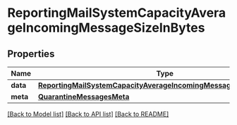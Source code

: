 # ReportingMailSystemCapacityAverageIncomingMessageSizeInBytes

## Properties
Name | Type | Description | Notes
------------ | ------------- | ------------- | -------------
**data** | [**ReportingMailSystemCapacityAverageIncomingMessageSizeInBytesData**](ReportingMailSystemCapacityAverageIncomingMessageSizeInBytesData.md) |  | [optional] 
**meta** | [**QuarantineMessagesMeta**](QuarantineMessagesMeta.md) |  | [optional] 

[[Back to Model list]](../README.md#documentation-for-models) [[Back to API list]](../README.md#documentation-for-api-endpoints) [[Back to README]](../README.md)

